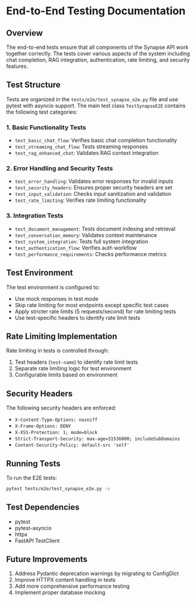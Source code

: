 # End-to-End Testing Documentation

## Overview
The end-to-end tests ensure that all components of the Synapse API work together correctly. The tests cover various aspects of the system including chat completion, RAG integration, authentication, rate limiting, and security features.

## Test Structure
Tests are organized in the `tests/e2e/test_synapse_e2e.py` file and use pytest with asyncio support. The main test class `TestSynapseE2E` contains the following test categories:

### 1. Basic Functionality Tests
- `test_basic_chat_flow`: Verifies basic chat completion functionality
- `test_streaming_chat_flow`: Tests streaming responses
- `test_rag_enhanced_chat`: Validates RAG context integration

### 2. Error Handling and Security Tests
- `test_error_handling`: Validates error responses for invalid inputs
- `test_security_headers`: Ensures proper security headers are set
- `test_input_validation`: Checks input sanitization and validation
- `test_rate_limiting`: Verifies rate limiting functionality

### 3. Integration Tests
- `test_document_management`: Tests document indexing and retrieval
- `test_conversation_memory`: Validates context maintenance
- `test_system_integration`: Tests full system integration
- `test_authentication_flow`: Verifies auth workflow
- `test_performance_requirements`: Checks performance metrics

## Test Environment
The test environment is configured to:
- Use mock responses in test mode
- Skip rate limiting for most endpoints except specific test cases
- Apply stricter rate limits (5 requests/second) for rate limiting tests
- Use test-specific headers to identify rate limit tests

## Rate Limiting Implementation
Rate limiting in tests is controlled through:
1. Test headers (`test-name`) to identify rate limit tests
2. Separate rate limiting logic for test environment
3. Configurable limits based on environment

## Security Headers
The following security headers are enforced:
- `X-Content-Type-Options: nosniff`
- `X-Frame-Options: DENY`
- `X-XSS-Protection: 1; mode=block`
- `Strict-Transport-Security: max-age=31536000; includeSubDomains`
- `Content-Security-Policy: default-src 'self'`

## Running Tests
To run the E2E tests:
```bash
pytest tests/e2e/test_synapse_e2e.py -v
```

## Test Dependencies
- pytest
- pytest-asyncio
- httpx
- FastAPI TestClient

## Future Improvements
1. Address Pydantic deprecation warnings by migrating to ConfigDict
2. Improve HTTPX content handling in tests
3. Add more comprehensive performance testing
4. Implement proper database mocking 